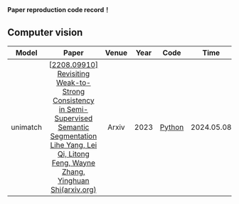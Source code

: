 **Paper reproduction code record！**

## Computer vision
|   Model    |                            Paper                             | Venue | Year |                      Code                      | Time   |
| :--------: | :----------------------------------------------------------: | :---: | :--: | :--------------------------------------------: | ------ |
|   unimatch   | [[2208.09910\] Revisiting Weak-to-Strong Consistency in Semi-Supervised Semantic Segmentation Lihe Yang, Lei Qi, Litong Feng, Wayne Zhang, Yinghuan Shi(arxiv.org)]([https://arxiv.org/abs/2402.13616](https://arxiv.org/abs/2208.09910)) | Arxiv | 2023 | [Python]() | 2024.05.08   |
